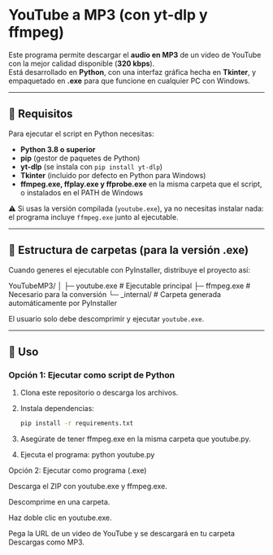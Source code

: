 # YouTube a MP3 (con yt-dlp y ffmpeg)

Este programa permite descargar el **audio en MP3** de un video de YouTube con la mejor calidad disponible (**320 kbps**).  
Está desarrollado en **Python**, con una interfaz gráfica hecha en **Tkinter**, y empaquetado en **.exe** para que funcione en cualquier PC con Windows.

---

## 📌 Requisitos

Para ejecutar el script en Python necesitas:

- **Python 3.8 o superior**  
- **pip** (gestor de paquetes de Python)  
- **yt-dlp** (se instala con `pip install yt-dlp`)  
- **Tkinter** (incluido por defecto en Python para Windows)  
- **ffmpeg.exe, ffplay.exe y ffprobe.exe** en la misma carpeta que el script, o instalados en el PATH de Windows  

⚠️ Si usas la versión compilada (`youtube.exe`), ya no necesitas instalar nada:  
el programa incluye `ffmpeg.exe` junto al ejecutable.

---

## 📂 Estructura de carpetas (para la versión .exe)

Cuando generes el ejecutable con PyInstaller, distribuye el proyecto así:

YouTubeMP3/
│
├─ youtube.exe # Ejecutable principal
├─ ffmpeg.exe # Necesario para la conversión
└─ _internal/ # Carpeta generada automáticamente por PyInstaller


El usuario solo debe descomprimir y ejecutar `youtube.exe`.

---

## 🚀 Uso

### Opción 1: Ejecutar como script de Python
1. Clona este repositorio o descarga los archivos.
2. Instala dependencias:
   ```bash
   pip install -r requirements.txt

3. Asegúrate de tener ffmpeg.exe en la misma carpeta que youtube.py.

4. Ejecuta el programa:
python youtube.py

Opción 2: Ejecutar como programa (.exe)

Descarga el ZIP con youtube.exe y ffmpeg.exe.

Descomprime en una carpeta.

Haz doble clic en youtube.exe.

Pega la URL de un video de YouTube y se descargará en tu carpeta Descargas como MP3.
